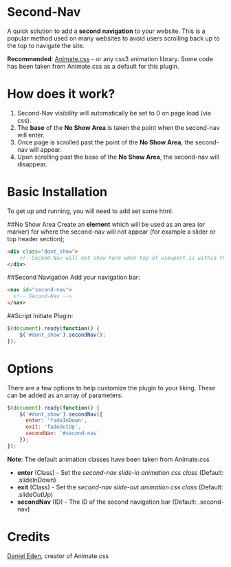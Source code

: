 Second-Nav
==========================

A quick solution to add a **second navigation** to your website. This is a popular method used on many websites to avoid users scrolling back up to the top to navigate the site.

**Recommended**: [Animate.css](https://daneden.github.io/animate.css/) - or any css3 animation library. Some code has been taken from Animate.css as a default for this plugin.

How does it work?
==========================
1. Second-Nav visibility will automatically be set to 0 on page load (via css).
2. The **base** of the **No Show Area** is taken the point when the second-nav will enter.
3. Once page is scrolled past the point of the **No Show Area**, the second-nav will appear.
4. Upon scrolling past the base of the **No Show Area**, the second-nav will disappear.

Basic Installation
==========================
To get up and running, you will need to add set some html.

##No Show Area
Create an **element** which will be used as an area (or marker) for where the second-nav will not appear (for example a slider or top header section);

```html
<div class="dont_show">
    <!--Second-Nav will not show here when top of viewport is within this area-->
</div>
```

##Second Navigation
Add your navigation bar:
```html
<nav id="second-nav">
  <!-- Second-Nav -->
</nav>
```

##Script
Initiate Plugin:
```javascript
$(document).ready(function() {
    $('#dont_show').secondNav();
});
```

Options
==========================
There are a few options to help customize the plugin to your liking. These can be added as an array of parameters:

```javascript
$(document).ready(function() {
    $('#dont_show').secondNav({
      enter: 'fadeInDown',
      exit: 'fadeOutUp',
      secondNav: '#second-nav'
    });
});
```

**Note**: The default animation classes have been taken from Animate.css

* **enter** (Class) - Set the _second-nav slide-in animation css class_ (Default: .slideInDown)
* **exit** (Class) - Set the _second-nav slide-out animation css class_ (Default: .slideOutUp)
* **secondNav** (ID) - The ID of the second navigation bar (Default: .second-nav)

Credits
==========================

[Daniel Eden](https://github.com/daneden), creator of Animate.css
